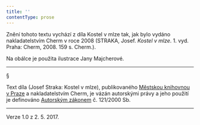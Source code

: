 ```yaml
---
title: ''
contentType: prose
---
```


<section>

Znění tohoto textu vychází z díla Kostel v mlze tak, jak bylo vydáno nakladatelstvím Cherm v roce 2008 (STRAKA, Josef. _Kostel v mlze_. 1. vyd. Praha: Cherm, 2008. 159 s. Cherm.).

Na obálce je použita ilustrace Jany Majcherové.

* * *

§

Text díla (Josef Straka: Kostel v mlze), publikovaného [Městskou knihovnou v Praze](http://www.mlp.cz/) a nakladatelstvím Cherm, je vázán autorskými právy a jeho použití je definováno [Autorským zákonem](https://www.mkcr.cz/predpisy-zakonu-709.html) č. 121/2000 Sb.

* * *

Verze 1.0 z 2. 5. 2017.

</section>
